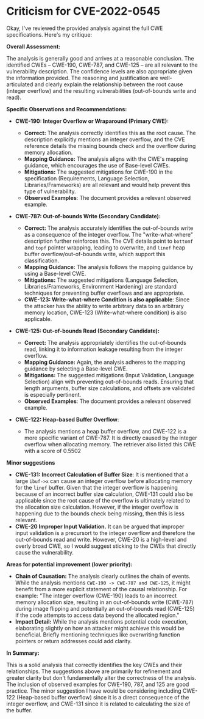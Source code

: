 # Criticism for CVE-2022-0545

Okay, I've reviewed the provided analysis against the full CWE specifications. Here's my critique:

**Overall Assessment:**

The analysis is generally good and arrives at a reasonable conclusion. The identified CWEs – CWE-190, CWE-787, and CWE-125 – are all relevant to the vulnerability description. The confidence levels are also appropriate given the information provided. The reasoning and justification are well-articulated and clearly explain the relationship between the root cause (integer overflow) and the resulting vulnerabilities (out-of-bounds write and read).

**Specific Observations and Recommendations:**

*   **CWE-190: Integer Overflow or Wraparound (Primary CWE):**

    *   **Correct:** The analysis correctly identifies this as the root cause. The description explicitly mentions an integer overflow, and the CVE reference details the missing bounds check and the overflow during memory allocation.
    *   **Mapping Guidance:** The analysis aligns with the CWE's mapping guidance, which encourages the use of Base-level CWEs.
    *   **Mitigations:** The suggested mitigations for CWE-190 in the specification (Requirements, Language Selection, Libraries/Frameworks) are all relevant and would help prevent this type of vulnerability.
    *   **Observed Examples**: The document provides a relevant observed example.
*   **CWE-787: Out-of-bounds Write (Secondary Candidate):**

    *   **Correct:** The analysis accurately identifies the out-of-bounds write as a consequence of the integer overflow. The "write-what-where" description further reinforces this. The CVE details point to `bottomf` and `topf` pointer wrapping, leading to overwrite, and `linef` heap buffer overflow/out-of-bounds write, which support this classification.
    *   **Mapping Guidance:** The analysis follows the mapping guidance by using a Base-level CWE.
    *   **Mitigations:** The suggested mitigations (Language Selection, Libraries/Frameworks, Environment Hardening) are standard techniques for preventing buffer overflows and are appropriate.
    *   **CWE-123: Write-what-where Condition is also applicable**: Since the attacker has the ability to write arbitrary data to an arbitrary memory location, CWE-123 (Write-what-where condition) is also applicable.
*   **CWE-125: Out-of-bounds Read (Secondary Candidate):**

    *   **Correct:** The analysis appropriately identifies the out-of-bounds read, linking it to information leakage resulting from the integer overflow.
    *   **Mapping Guidance:** Again, the analysis adheres to the mapping guidance by selecting a Base-level CWE.
    *   **Mitigations:** The suggested mitigations (Input Validation, Language Selection) align with preventing out-of-bounds reads. Ensuring that length arguments, buffer size calculations, and offsets are validated is especially pertinent.
    *   **Observed Examples**: The document provides a relevant observed example.
*   **CWE-122: Heap-based Buffer Overflow**:

    *   The analysis mentions a heap buffer overflow, and CWE-122 is a more specific variant of CWE-787.  It is directly caused by the integer overflow when allocating memory. The retriever also listed this CWE with a score of 0.5502

**Minor suggestions**

*   **CWE-131: Incorrect Calculation of Buffer Size**: It is mentioned that a large `ibuf->x` can cause an integer overflow before allocating memory for the `linef` buffer. Given that the integer overflow is happening because of an incorrect buffer size calculation, CWE-131 could also be applicable since the root cause of the overflow is ultimately related to the allocation size calculation. However, if the integer overflow is happening due to the bounds check being missing, then this is less relevant.
*  **CWE-20 Improper Input Validation.** It can be argued that improper input validation is a precursort to the integer overflow and therefore the out-of-bounds read and write. However, CWE-20 is a high-level and overly broad CWE, so I would suggest sticking to the CWEs that directly cause the vulnerability.

**Areas for potential improvement (lower priority):**

*   **Chain of Causation:** The analysis clearly outlines the chain of events. While the analysis mentions `CWE-190 -> CWE-787 and CWE-125`, it might benefit from a more explicit statement of the causal relationship. For example: "The integer overflow (CWE-190) leads to an incorrect memory allocation size, resulting in an out-of-bounds write (CWE-787) during image flipping and potentially an out-of-bounds read (CWE-125) if the code attempts to access data beyond the allocated region."
*   **Impact Detail:** While the analysis mentions potential code execution, elaborating slightly on how an attacker might achieve this would be beneficial. Briefly mentioning techniques like overwriting function pointers or return addresses could add clarity.

**In Summary:**

This is a solid analysis that correctly identifies the key CWEs and their relationships. The suggestions above are primarily for refinement and greater clarity but don't fundamentally alter the correctness of the analysis. The inclusion of observed examples for CWE-190, 787, and 125 are good practice. The minor suggestion I have would be considering including CWE-122 (Heap-based buffer overflow) since it is a direct consequence of the integer overflow, and CWE-131 since it is related to calculating the size of the buffer.